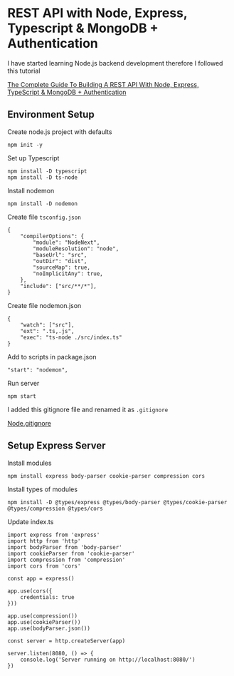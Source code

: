 # REST API with Node, Express, Typescript & MongoDB + Authentication

I have started learning Node.js backend development therefore I followed this tutorial

[The Complete Guide To Building A REST API With Node, Express, TypeScript & MongoDB + Authentication](https://www.youtube.com/watch?v=b8ZUb_Okxro)

## Environment Setup

Create node.js project with defaults

`npm init -y`

Set up Typescript

```
npm install -D typescript
npm install -D ts-node
```

Install nodemon

`npm install -D nodemon`

Create file `tsconfig.json`

```
{
    "compilerOptions": {
        "module": "NodeNext",
        "moduleResolution": "node",
        "baseUrl": "src",
        "outDir": "dist",
        "sourceMap": true,
        "noImplicitAny": true,
    },
    "include": ["src/**/*"],
}
```

Create file nodemon.json

```
{
    "watch": ["src"],
    "ext": ".ts,.js",
    "exec": "ts-node ./src/index.ts"
}
```

Add to scripts in package.json

`"start": "nodemon",`

Run server

`npm start`

I added this gitignore file and renamed it as `.gitignore`

[Node.gitignore](https://github.com/github/gitignore/blob/main/Node.gitignore)

## Setup Express Server

Install modules

`npm install express body-parser cookie-parser compression cors`

Install types of modules

`npm install -D @types/express @types/body-parser @types/cookie-parser @types/compression @types/cors`

Update index.ts

```
import express from 'express'
import http from 'http'
import bodyParser from 'body-parser'
import cookieParser from 'cookie-parser'
import compression from 'compression'
import cors from 'cors'

const app = express()

app.use(cors({
    credentials: true
}))

app.use(compression())
app.use(cookieParser())
app.use(bodyParser.json())

const server = http.createServer(app)

server.listen(8080, () => {
    console.log('Server running on http://localhost:8080/')
})
```